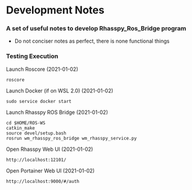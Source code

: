 # Development Notes
### A set of useful notes to develop Rhasspy_Ros_Bridge program

* Do not conciser notes as perfect, there is none functional things

### Testing Execution

Launch Roscore (2021-01-02)
```
roscore
```

Launch Docker (if on WSL 2.0) (2021-01-02)
```
sudo service docker start
```

Launch Rhasspy ROS Bridge (2021-01-02)
```
cd $HOME/ROS-WS
catkin_make
source devel/setup.bash
rosrun wm_rhasspy_ros_bridge wm_rhasspy_service.py
```

Open Rhasspy Web UI (2021-01-02)
```
http://localhost:12101/
```

Open Portainer Web UI (2021-01-02)
```
http://localhost:9000/#/auth
```
